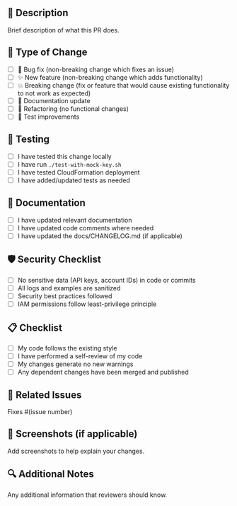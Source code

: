 ## 🎯 **Description**
Brief description of what this PR does.

## 🔄 **Type of Change**
- [ ] 🐛 Bug fix (non-breaking change which fixes an issue)
- [ ] ✨ New feature (non-breaking change which adds functionality)
- [ ] 💥 Breaking change (fix or feature that would cause existing functionality to not work as expected)
- [ ] 📖 Documentation update
- [ ] 🔧 Refactoring (no functional changes)
- [ ] 🧪 Test improvements

## 🧪 **Testing**
- [ ] I have tested this change locally
- [ ] I have run `./test-with-mock-key.sh`
- [ ] I have tested CloudFormation deployment
- [ ] I have added/updated tests as needed

## 📖 **Documentation**
- [ ] I have updated relevant documentation
- [ ] I have updated code comments where needed
- [ ] I have updated the docs/CHANGELOG.md (if applicable)

## 🛡️ **Security Checklist**
- [ ] No sensitive data (API keys, account IDs) in code or commits
- [ ] All logs and examples are sanitized
- [ ] Security best practices followed
- [ ] IAM permissions follow least-privilege principle

## 📋 **Checklist**
- [ ] My code follows the existing style
- [ ] I have performed a self-review of my code
- [ ] My changes generate no new warnings
- [ ] Any dependent changes have been merged and published

## 🔗 **Related Issues**
Fixes #(issue number)

## 📸 **Screenshots** (if applicable)
Add screenshots to help explain your changes.

## 🔍 **Additional Notes**
Any additional information that reviewers should know.